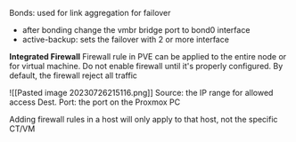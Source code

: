 Bonds: used for link aggregation for failover
- after bonding change the vmbr bridge port to bond0 interface
- active-backup: sets the failover with 2 or more interface

**Integrated Firewall**
Firewall rule in PVE can be applied to the entire node or for virtual machine. Do not enable firewall until it's properly configured.
By default, the firewall reject all traffic

![[Pasted image 20230726215116.png]]
Source: the IP range for allowed access
Dest. Port: the port on the Proxmox PC

Adding firewall rules in a host will only apply to that host, not the specific CT/VM